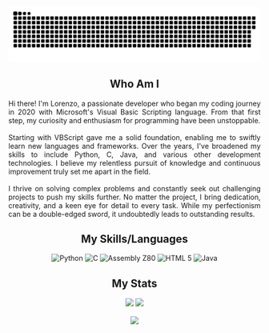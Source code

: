 <img width="1000" src="github-snake.svg" alt="snake"/>

<h2 align="center">Who Am I</h2>

<div align="justify">
  <label style="display:block;">
    Hi there! I'm Lorenzo, a passionate developer who began my coding journey in 2020 with Microsoft's Visual Basic Scripting language. From that first step, my curiosity and enthusiasm for programming have been unstoppable.
    </br></br>
    Starting with VBScript gave me a solid foundation, enabling me to swiftly learn new languages and frameworks. Over the years, I've broadened my skills to include Python, C, Java, and various other development technologies. I believe my     relentless pursuit of knowledge and continuous improvement truly set me apart in the field.
    </br></br>
    I thrive on solving complex problems and constantly seek out challenging projects to push my skills further. No matter the project, I bring dedication, creativity, and a keen eye for detail to every task. While my perfectionism can be      a double-edged sword, it undoubtedly leads to outstanding results.
  </label>
</div>

###

<h2 align="center">My Skills/Languages</h2>
<div align="center" text-align="justify" text-justify="inter-word">
  
  <img src="https://cdn.jsdelivr.net/gh/devicons/devicon/icons/python/python-original.svg" height="150" alt="Python"/>
  <img src="https://cdn.jsdelivr.net/gh/devicons/devicon/icons/c/c-line.svg" height="150" alt="C"/>
  <img src="https://user-images.githubusercontent.com/103866722/177873824-ac727cae-29d5-406d-87de-93bb2bf21f02.png" height="150" alt="Assembly Z80"/>
  <img src="https://upload.wikimedia.org/wikipedia/commons/3/38/HTML5_Badge.svg" height="150" alt="HTML 5"/>
  <img src="https://cdn.jsdelivr.net/gh/devicons/devicon/icons/java/java-plain.svg" height="150" alt="Java"/>
  
</div>

###

<h2 align="center">My Stats</h2>
<div align="center">
  <img src="https://github-readme-stats.vercel.app/api?username=LorenBll&theme=tokyonight&hide_border=false&include_all_commits=false&count_private=false" height="200"/>
  <img src="https://github-readme-stats.vercel.app/api/top-langs/?username=LorenBll&theme=tokyonight&hide_border=false&include_all_commits=false&count_private=false&layout=compact" height="200"/>
</div>

</br>

<div align="center">
  <img src="https://komarev.com/ghpvc/?username=LorenBll&color=red"/>
</div>
